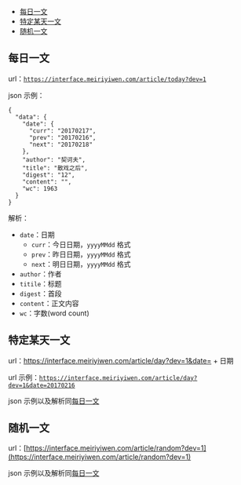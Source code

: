 - [每日一文](#article)
- [特定某天一文](#someday)
- [随机一文](#random)

<h2 id="article">每日一文</h2>

url：[`https://interface.meiriyiwen.com/article/today?dev=1`](https://interface.meiriyiwen.com/article/today?dev=1)

json 示例：

	{
      "data": {
        "date": {
          "curr": "20170217",
          "prev": "20170216",
          "next": "20170218"
        },
        "author": "契诃夫",
        "title": "散戏之后",
        "digest": "12",
        "content": "",
        "wc": 1963
      }
    }

解析：

- `date`：日期
	- `curr`：今日日期，`yyyyMMdd` 格式
	- `prev`：昨日日期，`yyyyMMdd` 格式
	- `next`：明日日期，`yyyyMMdd` 格式
- `author`：作者
- `titile`：标题
- `digest`：首段
- `content`：正文内容
- `wc`：字数(word count)

<h2 id="someday">特定某天一文</h2>

url：https://interface.meiriyiwen.com/article/day?dev=1&date= + 日期

url 示例：[`https://interface.meiriyiwen.com/article/day?dev=1&date=20170216`](https://interface.meiriyiwen.com/article/day?dev=1&date=20170216)

json 示例以及解析同[每日一文](#article)

<h2 id="random">随机一文</h2>

url：[https://interface.meiriyiwen.com/article/random?dev=1](https://interface.meiriyiwen.com/article/random?dev=1)

json 示例以及解析同[每日一文](#article)
